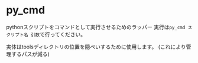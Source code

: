 # py_cmd

pythonスクリプトをコマンドとして実行させるためのラッパー
実行は`py_cmd スクリプト名 引数`で行ってください。

実体はtoolsディレクトリの位置を隠ぺいするために使用します。
(これにより管理するパスが減る)